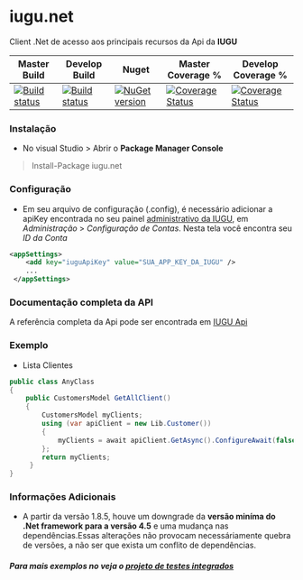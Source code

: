 # iugu.net
Client .Net de acesso aos principais recursos da Api da **IUGU**

 Master Build | Develop Build | Nuget | Master Coverage % | Develop Coverage % |
--------------|---------------|------------|----------- |-----------|
|[![Build status](https://ci.appveyor.com/api/projects/status/aoicbabfky8vtvy3/branch/master?svg=true)](https://ci.appveyor.com/project/rscouto/iugu-net/branch/master) | [![Build status](https://ci.appveyor.com/api/projects/status/aox0w63vmeiapfjy?svg=true)](https://ci.appveyor.com/project/rscouto/iugu-net-fx8qt) | [![NuGet version](https://badge.fury.io/nu/iugu.net.svg)](https://badge.fury.io/nu/iugu.net) | [![Coverage Status](https://coveralls.io/repos/github/iugu/iugu-net/badge.svg?branch=master)](https://coveralls.io/github/iugu/iugu-net?branch=master)|[![Coverage Status](https://coveralls.io/repos/github/iugu/iugu-net/badge.svg?branch=master)](https://coveralls.io/github/iugu/iugu-net?branch=develop)



### Instalação

* No visual Studio > Abrir o **Package Manager Console**

> Install-Package iugu.net

### Configuração

* Em seu arquivo de configuração (.config), é necessário adicionar a apiKey encontrada no seu painel [administrativo da IUGU](https://iugu.com/a/administration), em *Administração* > *Configuração de Contas*. Nesta tela você encontra seu *ID da Conta* 

```xml
<appSettings>
    <add key="iuguApiKey" value="SUA_APP_KEY_DA_IUGU" />
    ...
 </appSettings>
```
### Documentação completa da API
A referência completa da Api pode ser encontrada em [IUGU Api](https://iugu.com/referencias/api)

### Exemplo

* Lista Clientes

```csharp
public class AnyClass
{
    public CustomersModel GetAllClient()
    {
        CustomersModel myClients;
        using (var apiClient = new Lib.Customer())
        {
            myClients = await apiClient.GetAsync().ConfigureAwait(false);
        };
        return myClients;
     }
}
```

### Informações Adicionais
* A partir da versão 1.8.5, houve um downgrade da **versão miníma do .Net framework para a versão 4.5** e uma mudança nas dependências.Essas alterações não provocam necessáriamente quebra de versões, a não ser que exista um conflito de dependências.


##### Para mais exemplos no veja o [projeto de testes integrados](https://github.com/iugu/iugu-net/tree/develop/iugu.net.IntegratedTests)

